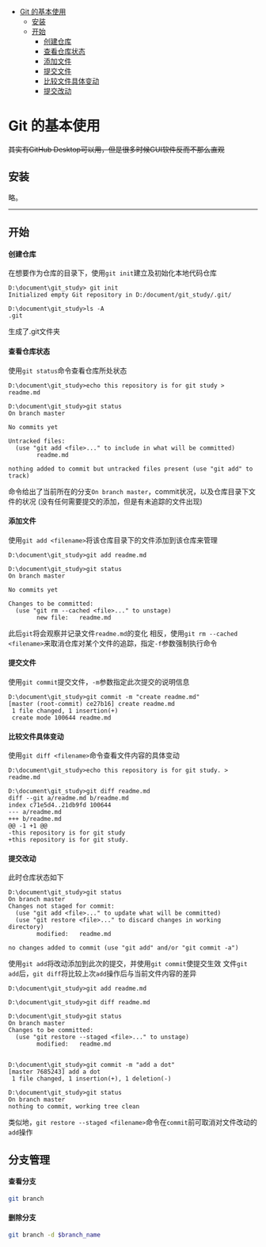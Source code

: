 
<!-- @import "[TOC]" {cmd="toc" depthFrom=1 depthTo=6 orderedList=false} -->

<!-- code_chunk_output -->

- [Git 的基本使用](#git-的基本使用)
  - [安装](#安装)
  - [开始](#开始)
      - [创建仓库](#创建仓库)
      - [查看仓库状态](#查看仓库状态)
      - [添加文件](#添加文件)
      - [提交文件](#提交文件)
      - [比较文件具体变动](#比较文件具体变动)
      - [提交改动](#提交改动)

<!-- /code_chunk_output -->



# Git 的基本使用

~~其实有GitHub Desktop可以用，但是很多时候GUI软件反而不那么直观~~

## 安装
略。

---

## 开始

#### 创建仓库
在想要作为仓库的目录下，使用```git init```建立及初始化本地代码仓库
```
D:\document\git_study> git init
Initialized empty Git repository in D:/document/git_study/.git/

D:\document\git_study>ls -A
.git
```
生成了.git文件夹

#### 查看仓库状态
使用`git status`命令查看仓库所处状态
```
D:\document\git_study>echo this repository is for git study > readme.md

D:\document\git_study>git status
On branch master

No commits yet

Untracked files:
  (use "git add <file>..." to include in what will be committed)
        readme.md

nothing added to commit but untracked files present (use "git add" to track)
```
命令给出了当前所在的分支`On branch master`，commit状况，以及仓库目录下文件的状况
(没有任何需要提交的添加，但是有未追踪的文件出现)

#### 添加文件
使用`git add <filename>`将该仓库目录下的文件添加到该仓库来管理
```
D:\document\git_study>git add readme.md

D:\document\git_study>git status        
On branch master

No commits yet

Changes to be committed:
  (use "git rm --cached <file>..." to unstage)
        new file:   readme.md
```
此后`git`将会观察并记录文件`readme.md`的变化
相反，使用`git rm --cached <filename>`来取消仓库对某个文件的追踪，指定`-f`参数强制执行命令

#### 提交文件
使用`git commit`提交文件，`-m`参数指定此次提交的说明信息
```
D:\document\git_study>git commit -m "create readme.md"
[master (root-commit) ce27b16] create readme.md
 1 file changed, 1 insertion(+)
 create mode 100644 readme.md
```

#### 比较文件具体变动
使用`git diff <filename>`命令查看文件内容的具体变动
```
D:\document\git_study>echo this repository is for git study. > readme.md

D:\document\git_study>git diff readme.md
diff --git a/readme.md b/readme.md
index c71e5d4..21db9fd 100644
--- a/readme.md
+++ b/readme.md
@@ -1 +1 @@
-this repository is for git study 
+this repository is for git study. 
```

#### 提交改动
此时仓库状态如下
```
D:\document\git_study>git status
On branch master
Changes not staged for commit:
  (use "git add <file>..." to update what will be committed)
  (use "git restore <file>..." to discard changes in working directory)
        modified:   readme.md

no changes added to commit (use "git add" and/or "git commit -a")
```
使用`git add`将改动添加到此次的提交，并使用`git commit`使提交生效
文件`git add`后，`git diff`将比较上次`add`操作后与当前文件内容的差异
```
D:\document\git_study>git add readme.md

D:\document\git_study>git diff readme.md

D:\document\git_study>git status        
On branch master
Changes to be committed:
  (use "git restore --staged <file>..." to unstage)
        modified:   readme.md


D:\document\git_study>git commit -m "add a dot" 
[master 7685243] add a dot
 1 file changed, 1 insertion(+), 1 deletion(-)

D:\document\git_study>git status    
On branch master
nothing to commit, working tree clean
```
类似地，`git restore --staged <filename>`命令在`commit`前可取消对文件改动的`add`操作

## 分支管理

#### 查看分支

```bash
git branch
```

#### 删除分支

```bash
git branch -d $branch_name
```
